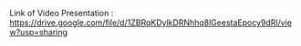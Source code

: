 Link of Video Presentation : 
https://drive.google.com/file/d/1ZBRqKDylkDRNhhq8lGeestaEpocy9dRl/view?usp=sharing
